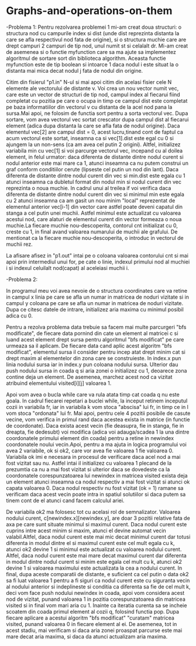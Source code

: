 # Graphs-and-operations-on-them

-Problema 1:
Pentru rezolvarea problemei 1 mi-am creat doua structuri: o structura nod cu campurile index si dist (unde dist reprezinta distanta la care se afla respectivul nod fata de origine), si o structura muchie care are drept campuri 2 campuri de tip nod, unul numit st si celalalt dr. Mi-am creat de asemenea si o functie myfunction care sa ma ajute sa implementez algoritmul de sortare sort din biblioteca algorithm. Aceasta functie myfunction este de tip boolean si intoarce 1 daca nodul i este situat la o distanta mai mica decat nodul j fata de nodul din origine.

Citim din fisierul "p1.in" N-ul si mai apoi citim din acelasi fisier cele N elemente ale vectorului de distante v. Voi crea un nou vector numit vec, care este un vector de structuri de tip nod, campul index al fiecarui fiind completat cu pozitia pe care o ocupa in timp ce campul dist este completat pe baza informatiilor din vectorul v cu distanta de la acel nod pana la sursa.Mai apoi, ne folosim de functia sort pentru a sorta vectorul vec. Dupa sortare, vom avea vectorul vec sortat crescator dupa campul dist al fiecarui element (adica dupa distanta la care se afla fata de nodul origine). Daca elementul vec[2] are campul dist = 0, acest lucru,tinand cont de faptul ca acum vectorul este sortat, inseamna ca si vec[1].dist este egal cu 0 si ajungem la un non-sens (ca am avea cel putin 2 origini). Altfel, initializez variabila min cu vec[1] si voi parcurge vectorul vec, incepand cu al doilea element, in felul urmator: daca diferenta de distante dintre nodul curent si nodul anterior este mai mare ca 1, atunci inseamna ca nu putem construi un graf conform conditiilor cerute (lipseste cel putin un nod din lant). Daca diferenta de distante dintre nodul curent din vec si min.dist este egala cu 1 atunci inseamna ca dubletul format din nodul min si nodul curent din vec reprezinta o noua muchie. In cadrul unui al treilea if voi verifica daca diferenta de distante dintre nodul curent din vec si minimul min este egala cu 2 atunci inseamna ca am gasit un nou minim "local" reprezentat de elementul anterior vec[i-1] din vector care astfel poate deveni capatul din stanga a cel putin unei muchii. Astfel minimul este actualizat cu valoarea acestui nod, care alaturi de elementul curent din vector formeaza o noua muchie.La fiecare muchie nou-descoperita, contorul cnt initializat cu 0, creste cu 1, in final avand valoarea numarului de muchii ale grafului. De mentionat ca la fiecare muchie nou-descoperita, o introduc in vectorul de muchii rez.

La afisare afisez in "p1.out" intai pe o coloana valoarea contorului cnt si mai apoi prin intermediul unui for, pe cate o linie, indexul primului nod al muchiei i si indexul celuilalt nod(capat) al aceleiasi muchii i.


-Problema 2:

In programul meu voi avea nevoie de o structura coordinates care va retine in campul x linia pe care se afla un numar in matricea de noduri vizitate si in campul y coloana pe care se afla un numar in matricea de noduri vizitate. Dupa ce citesc datele de intrare, initializez aria maxima cu minimul posibil adica cu 0.

Pentru a rezolva problema data trebuie sa facem mai multe parcurgeri "bfs modificate", de fiecare data pornind din cate un element al matricei c si luand acest element drept sursa pentru algoritmul "bfs modificat" pe care urmeaza sa il aplicam. De fiecare data cand aplic acest algoritm "bfs modificat", elementul sursa il consider pentru incep atat drept minim cat si drept maxim al elementelor din zona care se construieste. In index.x pun linia nodului sursa iar in index.y pun coloana nodului sursa. Ulterior dau push nodului sursa in coada q si aria zonei o initializez cu 1, deoarece zona contine deja un element. De asemenea, marchez acest nod ca vizitat atribuind elementului visited[i][j] valoarea 1.

Apoi vom avea o bucla while care va rula atata timp cat coada q nu este goala. In cadrul fiecarei repetari a buclei while, la inceput retinem inceputul cozii in variabila fr, iar in variabila k vom stoca "abscisa" lui fr, in timp ce in l vom stoca "ordonata" lui fr. Mai apoi, pentru cele 4 pozitii posibile de casute vecine, vom verifica in primul rand daca acestea exista in matrice (in functie de coordonate). Daca exista acest vecin (fie deasupra, fie in stanga, fie in dreapta, fie dedesubt) voi modifica (adica voi adauga/scadea 1 la una dintre coordonatele primului element din coada) pentru a retine in newindex coordonatele noului vecin.Apoi, pentru a ma ajuta in logica programului voi avea 2 variabile, ok si ok2, care vor avea fie valoarea 1 fie valoarea 0. Variabila ok imi e necesara in procesul de verificare daca acel nod a mai fost vizitat sau nu. Astfel intai il initializez cu valoarea 1 plecand de la prezumtia ca nu a mai fost vizitat si ulterior daca se dovedeste ca la coordonatele corespunzatoarea lui newindex in matricea visited exista deja un element atunci inseamna ca nodul respectiv a mai fost vizitat si atunci ok capata valoarea 0. Daca nodul respectiv nu fost vizitat (ok = 1) ramane sa verificam daca acest vecin poate intra in spatiul solutiilor si daca putem sa tinem cont de el atunci cand facem calculul ariei.

De variabila ok2 ma folosesc tot cu acelasi rol de semnalizator. Valoarea nodului curent, c[newindex.x][newindex.y], are doar 3 pozitii relative fata de axa pe care sunt situate minimul si maximul curent. Daca nodul curent este cuprins intre acest minim si maxim, atunci el devine automat vecin valabil.Altfel, daca nodul curent este mai mic decat minimul curent dar totusi diferenta in modul dintre el si maximul curent este cel mult egala cu k, atunci ok2 devine 1 si minimul este actualizat cu valoarea nodului curent. Altfel, daca nodul curent este mai mare decat maximul curent dar diferenta in modul dintre nodul curent si minim este egala cel mult cu k, atunci ok2 devine 1 si valoarea maximului este actualizata la cea a nodului curent. In final, dupa aceste comparatii de distante, e suficient ca cel putin o data ok2 sa fi luat valoarea 1 pentru a fi siguri ca nodul curent este cu siguranta vecin al nodului anterior si indeplineste si conditia ca diferenta sa fie de cel mult k, deci vom face push nodului newindex in coada, apoi vom considera acest nod de vizitat, punand valoarea 1 in pozitia corespunzatoarea din matricea visited si in final vom mari aria cu 1. Inainte ca iteratia curenta sa se incheie scoatem din coada primul element al cozii q, folosind functia pop. Dupa fiecare aplicare a acestui algoritm "bfs modificat" "curatam" matricea visited, punand valoarea 0 in fiecare element al ei. De asemenea, tot in acest stadiu, mai verificam si daca aria zonei proaspat parcurse este mai mare decat aria maxima, si daca da atunci actualizam aria maxima.




